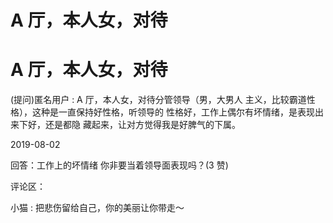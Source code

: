 # A 厅，本人女，对待

# A 厅，本人女，对待

(提问)匿名用户 : A 厅，本人女，对待分管领导（男，大男人 主义，比较霸道性格），这种是一直保持好性格，听领导的 性格好，工作上偶尔有坏情绪，是表现出来下好，还是都隐 藏起来，让对方觉得我是好脾气的下属。

2019-08-02

回答：工作上的坏情绪 你非要当着领导面表现吗？(3 赞)

评论区：

小猫 : 把悲伤留给自己，你的美丽让你带走～